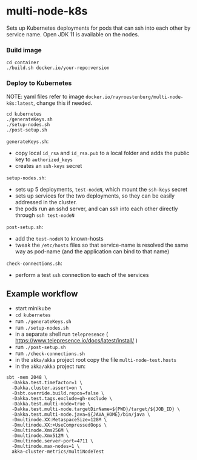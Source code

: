 # multi-node-k8s

Sets up Kubernetes deployments for pods that can ssh into each other by service name.
Open JDK 11 is available on the nodes.

### Build image

```
cd container
./build.sh docker.io/your-repo:version
```

### Deploy to Kubernetes

NOTE: yaml files refer to image `docker.io/rayroestenburg/multi-node-k8s:latest`, change this if needed.

```
cd kubernetes
./generateKeys.sh
./setup-nodes.sh
./post-setup.sh

```

`generateKeys.sh`:

- copy local `id_rsa` and `id_rsa.pub` to a local folder and adds the public key to `authorized_keys`
- creates an `ssh-keys` secret

`setup-nodes.sh`:

- sets up 5 deployments, `test-nodeN`, which mount the `ssh-keys` secret
- sets up services for the two deployments, so they can be easily addressed in the cluster.
- the pods run an sshd server, and can ssh into each other directly through `ssh test-nodeN`

`post-setup.sh`:

- add the `test-nodeN` to known-hosts
- tweak the `/etc/hosts` files so that service-name is resolved the same way as pod-name (and the application can bind to that name)

`check-connections.sh`:

- perform a test `ssh` connection to each of the services

## Example workflow

- start minikube
- `cd kubernetes`
- run `./generateKeys.sh`
- run `./setup-nodes.sh`
- in a separate shell run `telepresence` ( https://www.telepresence.io/docs/latest/install/ )
- run `./post-setup.sh`
- run `./check-connections.sh`
- in the `akka/akka` project root copy the file `multi-node-test.hosts`
- in the `akka/akka` project run:

```
sbt -mem 2048 \
  -Dakka.test.timefactor=1 \
  -Dakka.cluster.assert=on \
  -Dsbt.override.build.repos=false \
  -Dakka.test.tags.exclude=gh-exclude \
  -Dakka.test.multi-node=true \
  -Dakka.test.multi-node.targetDirName=${PWD}/target/${JOB_ID} \
  -Dakka.test.multi-node.java=${JAVA_HOME}/bin/java \
  -Dmultinode.XX:MetaspaceSize=128M \
  -Dmultinode.XX:+UseCompressedOops \
  -Dmultinode.Xms256M \
  -Dmultinode.Xmx512M \
  -Dmultinode.server-port=4711 \
  -Dmultinode.max-nodes=1 \
  akka-cluster-metrics/multiNodeTest
```
